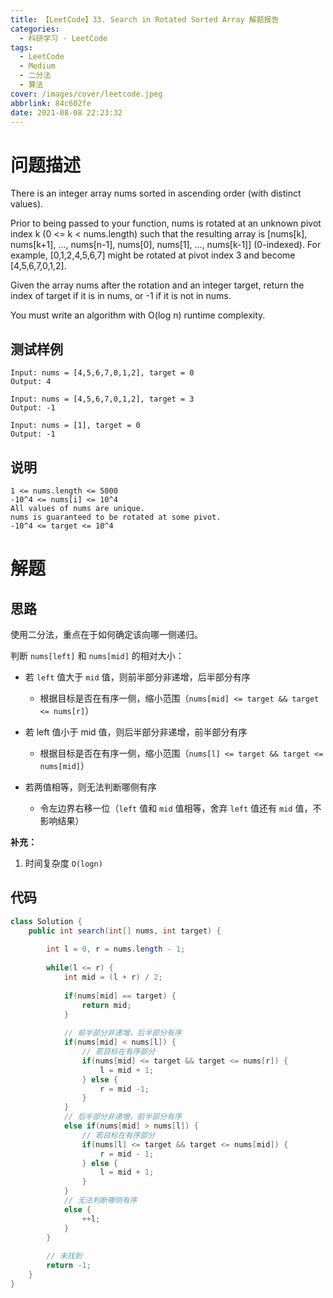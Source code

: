 ```yaml
---
title: 【LeetCode】33. Search in Rotated Sorted Array 解题报告
categories:
  - 科研学习 - LeetCode
tags:
  - LeetCode
  - Medium
  - 二分法
  - 算法
cover: /images/cover/leetcode.jpeg
abbrlink: 84c602fe
date: 2021-08-08 22:23:32
---
```


# 问题描述

There is an integer array nums sorted in ascending order (with distinct values).

Prior to being passed to your function, nums is rotated at an unknown pivot index k (0 <= k < nums.length) such that the resulting array is [nums[k], nums[k+1], ..., nums[n-1], nums[0], nums[1], ..., nums[k-1]] (0-indexed). For example, [0,1,2,4,5,6,7] might be rotated at pivot index 3 and become [4,5,6,7,0,1,2].

Given the array nums after the rotation and an integer target, return the index of target if it is in nums, or -1 if it is not in nums.

You must write an algorithm with O(log n) runtime complexity.

## 测试样例

```
Input: nums = [4,5,6,7,0,1,2], target = 0
Output: 4
```

```
Input: nums = [4,5,6,7,0,1,2], target = 3
Output: -1
```

```
Input: nums = [1], target = 0
Output: -1
```

## 说明

```
1 <= nums.length <= 5000
-10^4 <= nums[i] <= 10^4
All values of nums are unique.
nums is guaranteed to be rotated at some pivot.
-10^4 <= target <= 10^4
```

# 解题

## 思路

使用二分法，重点在于如何确定该向哪一侧递归。

判断 `nums[left]` 和 `nums[mid]` 的相对大小：

- 若 `left` 值大于 `mid` 值，则前半部分非递增，后半部分有序

    - 根据目标是否在有序一侧，缩小范围（`nums[mid] <= target && target <= nums[r]`）

- 若 left 值小于 mid 值，则后半部分非递增，前半部分有序

    - 根据目标是否在有序一侧，缩小范围（`nums[l] <= target && target <= nums[mid]`）

- 若两值相等，则无法判断哪侧有序

    - 令左边界右移一位（`left` 值和 `mid` 值相等，舍弃 `left` 值还有 `mid` 值，不影响结果）

**补充：**

1. 时间复杂度 `O(logn)`

## 代码

```java
class Solution {
    public int search(int[] nums, int target) {
        
        int l = 0, r = nums.length - 1;
        
        while(l <= r) {
            int mid = (l + r) / 2;
            
            if(nums[mid] == target) {
                return mid;
            }
            
            // 前半部分非递增，后半部分有序
            if(nums[mid] < nums[l]) {
                // 若目标在有序部分
                if(nums[mid] <= target && target <= nums[r]) {
                    l = mid + 1;
                } else {
                    r = mid -1;
                }
            }
            // 后半部分非递增，前半部分有序
            else if(nums[mid] > nums[l]) {
                // 若目标在有序部分
                if(nums[l] <= target && target <= nums[mid]) {
                    r = mid - 1;
                } else {
                    l = mid + 1;
                }
            }
            // 无法判断哪侧有序
            else {
                ++l;
            }
        }
        
        // 未找到
        return -1;
    }
}
```


